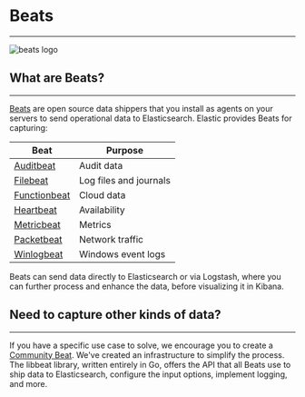 # Beats
---
![beats logo](https://static-www.elastic.co/v3/assets/bltefdd0b53724fa2ce/blt7669678e4e6152dc/5ea8c9063a474c52f7244b1c/brand-beats-220x130.svg)

## What are Beats?
---
[Beats](https://www.elastic.co/guide/en/beats/libbeat/current/beats-reference.html) are open source data shippers that you install as agents on your servers to send operational data to Elasticsearch. Elastic provides Beats for capturing:

| Beat | Purpose |
| --- | --- |
| [Auditbeat](https://www.elastic.co/products/beats/auditbeat) | Audit data |
| [Filebeat](https://www.elastic.co/products/beats/filebeat) | Log files and journals |
| [Functionbeat](https://www.elastic.co/products/beats/functionbeat) | Cloud data |
| [Heartbeat](https://www.elastic.co/products/beats/heartbeat) | Availability |
| [Metricbeat](https://www.elastic.co/products/beats/metricbeat) | Metrics |
| [Packetbeat](https://www.elastic.co/products/beats/packetbeat) | Network traffic |
| [Winlogbeat](https://www.elastic.co/products/beats/winlogbeat) | Windows event logs |

Beats can send data directly to Elasticsearch or via Logstash, where you can further process and enhance the data, before visualizing it in Kibana.

## Need to capture other kinds of data?
---
If you have a specific use case to solve, we encourage you to create a [Community Beat](https://www.elastic.co/guide/en/beats/libbeat/current/community-beats.html). We've created an infrastructure to simplify the process. The libbeat library, written entirely in Go, offers the API that all Beats use to ship data to Elasticsearch, configure the input options, implement logging, and more.
